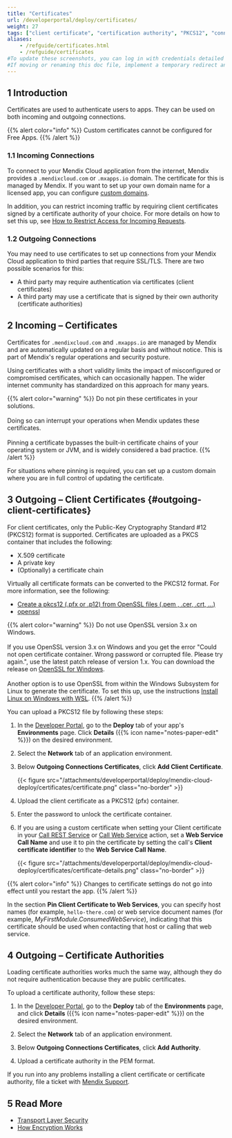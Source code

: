 ```yaml
---
title: "Certificates"
url: /developerportal/deploy/certificates/
weight: 27
tags: ["client certificate", "certification authority", "PKCS12", "connections"]
aliases:
    - /refguide/certificates.html
    - /refguide/certificates
#To update these screenshots, you can log in with credentials detailed in How to Update Screenshots Using Team Apps.
#If moving or renaming this doc file, implement a temporary redirect and let the respective team know they should update the URL in the product. See Mapping to Products for more details.
---
```


## 1 Introduction

Certificates are used to authenticate users to apps. They can be used on both incoming and outgoing connections.

{{% alert color="info" %}}
Custom certificates cannot be configured for Free Apps.
{{% /alert %}}

### 1.1 Incoming Connections

To connect to your Mendix Cloud application from the internet, Mendix provides a `.mendixcloud.com` or `.mxapps.io` domain. The certificate for this is managed by Mendix. If you want to set up your own domain name for a licensed app, you can configure [custom domains](/developerportal/deploy/custom-domains/).

In addition, you can restrict incoming traffic by requiring client certificates signed by a certificate authority of your choice. For more details on how to set this up, see [How to Restrict Access for Incoming Requests](/developerportal/deploy/access-restrictions/).

### 1.2 Outgoing Connections

You may need to use certificates to set up connections from your Mendix Cloud application to third parties that require SSL/TLS. There are two possible scenarios for this:

* A third party may require authentication via certificates (client certificates)
* A third party may use a certificate that is signed by their own authority (certificate authorities)

## 2 Incoming – Certificates

Certificates for `.mendixcloud.com` and `.mxapps.io` are managed by Mendix and are automatically updated on a regular basis and without notice. This is part of Mendix's regular operations and security posture. 

Using certificates with a short validity limits the impact of misconfigured or compromised certificates, which can occasionally happen. The wider internet community has standardized on this approach for many years.

{{% alert color="warning" %}}
Do not pin these certificates in your solutions.<br><br>Doing so can interrupt your operations when Mendix updates these certificates.<br><br>Pinning a certificate bypasses the built-in certificate chains of your operating system or JVM, and is widely considered a bad practice. 
{{% /alert %}}

For situations where pinning is required, you can set up a custom domain where you are in full control of updating the certificate.

## 3 Outgoing – Client Certificates {#outgoing-client-certificates}

For client certificates, only the Public-Key Cryptography Standard #12 (PKCS12) format is supported. Certificates are uploaded as a PKCS container that includes the following:

* X.509 certificate
* A private key
* (Optionally) a certificate chain

Virtually all certificate formats can be converted to the PKCS12 format. For more information, see the following:

* [Create a pkcs12 (.pfx or .p12) from OpenSSL files (.pem , .cer, .crt, ...)](https://www.tbs-certificates.co.uk/FAQ/en/288.html)
* [openssl](https://www.openssl.org/docs/manmaster/man1/openssl.html)

{{% alert color="warning" %}}
Do not use OpenSSL version 3.x on Windows.<br><br>If you use OpenSSL version 3.x on Windows and you get the error "Could not open certificate container. Wrong password or corrupted file. Please try again.", use the latest patch release of version 1.x. You can download the release on [OpenSSL for Windows](https://slproweb.com/products/Win32OpenSSL.html).<br><br>Another option is to use OpenSSL from within the Windows Subsystem for Linux to generate the certificate. To set this up, use the instructions [Install Linux on Windows with WSL](https://learn.microsoft.com/en-us/windows/wsl/install).
{{% /alert %}}

You can upload a PKCS12 file by following these steps:

1. In the [Developer Portal](https://sprintr.home.mendix.com), go to the **Deploy** tab of your app's **Environments** page. Click **Details** ({{% icon name="notes-paper-edit" %}}) on the desired environment.

2. Select the **Network** tab of an application environment.

3. Below **Outgoing Connections Certificates**, click **Add Client Certificate**.

    {{< figure src="/attachments/developerportal/deploy/mendix-cloud-deploy/certificates/certificate.png" class="no-border" >}}

4. Upload the client certificate as a PKCS12 (pfx) container.

5. Enter the password to unlock the certificate container.

6. If you are using a custom certificate when setting your Client certificate in your [Call REST Service](/refguide/call-rest-action/#client-certificate) or [Call Web Service](/refguide/call-web-service-action/#client-certificate) action, set a **Web Service Call Name** and use it to pin the certificate by setting the call's **Client certificate identifier** to the **Web Service Call Name**.

    {{< figure src="/attachments/developerportal/deploy/mendix-cloud-deploy/certificates/certificate-details.png" class="no-border" >}}

{{% alert color="info" %}}
Changes to certificate settings do not go into effect until you restart the app.
{{% /alert %}}

In the section **Pin Client Certificate to Web Services**, you can specify host names (for example, `hello-there.com`) or web service document names (for example, *MyFirstModule.ConsumedWebService*), indicating that this certificate should be used when contacting that host or calling that web service.

## 4 Outgoing – Certificate Authorities

Loading certificate authorities works much the same way, although they do not require authentication because they are public certificates.

To upload a certificate authority, follow these steps:

1. In the [Developer Portal](https://sprintr.home.mendix.com), go to the **Deploy** tab of the **Environments** page, and click **Details** ({{% icon name="notes-paper-edit" %}}) on the desired environment.

2. Select the **Network** tab of an application environment.

3. Below **Outgoing Connections Certificates**, click **Add Authority**.

4. Upload a certificate authority in the PEM format.

If you run into any problems installing a client certificate or certificate authority, file a ticket with [Mendix Support](https://support.mendix.com).

## 5 Read More

* [Transport Layer Security](https://en.wikipedia.org/wiki/Transport_Layer_Security)
* [How Encryption Works](https://computer.howstuffworks.com/encryption.htm)
